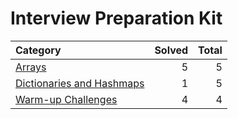 # Interview Preparation Kit

| Category                                                  | Solved | Total |
| :-------------------------------------------------------- | -----: | ----: |
| [Arrays](./arrays/)                                       |      5 |     5 |
| [Dictionaries and Hashmaps](./dictionaries-and-hashmaps/) |      1 |     5 |
| [Warm-up Challenges](./warm-up-challenges/)               |      4 |     4 |
